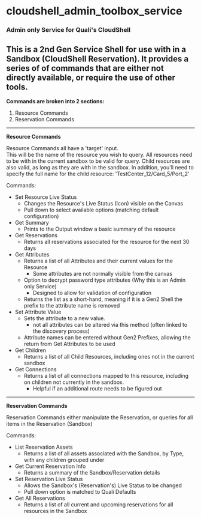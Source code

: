 # cloudshell_admin_toolbox_service #


### Admin only Service for Quali's CloudShell ###
This is a 2nd Gen Service Shell for use with in a Sandbox (CloudShell Reservation).
It provides a series of of commands that are either not directly available, or require the use of other tools.
---
**Commands are broken into 2 sections:**
1. Resource Commands
2. Reservation Commands

---
**Resource Commands**

Resource Commands all have a 'target' input.  
This will be the name of the resource you wish to query.
All resources need to be with in the current sandbox to be valid for query.
Child resources are also valid, as long as they are with in the sandbox.
In addition, you'll need to specify the full name for the child resource:  'TestCenter_12/Card_5/Port_2'

Commands:
* Set Resource Live Status
    * Changes the Resource's Live Status (Icon) visible on the Canvas
    * Pull down to select available options (matching default configuration)
* Get Summary
    * Prints to the Output window a basic summary of the resource
* Get Reservations
    * Returns all reservations associated for the resource for the next 30 days
* Get Attributes
    * Returns a list of all Attributes and their current values for the Resource
        * Some attributes are not normally visible from the canvas
    * Option to decrypt password type attributes (Why this is an Admin only Service)
        * Designed to allow for validation of configuration
    * Returns the list as a short-hand, meaning if it is a Gen2 Shell the prefix to the attribute name is removed
* Set Attribute Value
    * Sets the attribute to a new value.
        * not all attributes can be altered via this method (often linked to the discovery process)
    * Attribute names can be entered without Gen2 Prefixes, allowing the return from Get Attributes to be used
* Get Children
    * Returns a list of all Child Resources, including ones not in the current sandbox
* Get Connections
    * Returns a list of all connections mapped to this resource, including on children not currently in the sandbox.
        * Helpful if an additional route needs to be figured out
        
---
**Reservation Commands**

Reservation Commands either manipulate the Reservation, or queries for all items in the Reservation (Sandbox)

Commands:
* List Reservation Assets
    * Returns a list of all assets associated with the Sandbox, by Type, with any children grouped under
* Get Current Reservation Info
    * Returns a summary of the Sandbox/Reservation details
* Set Reservation Live Status
    * Allows the Sandbox's (Reservation's) Live Status to be changed
    * Pull down option is matched to Quali Defaults
* Get All Reservations
    * Returns a list of all current and upcoming reservations for all resources in the Sandbox
     


